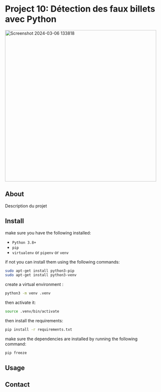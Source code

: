 # Project 10: Détection des faux billets avec Python

<img width="500" alt="Screenshot 2024-03-06 133818" src="https://github.com/Nada-Lahbib/Project-10/assets/122825516/a770e72d-8865-4fa2-93a4-b3cee9c1738b">




## About
Description du projet 

## Install

make sure you have the following installed:
- ```Python 3.8+```
- ```pip```
- ```virtualenv``` or ```pipenv``` or ```venv```

if not you can install them using the following commands:
```bash
sudo apt-get install python3-pip
sudo apt-get install python3-venv
```

create a virtual environment : 

```bash
python3 -m venv .venv
```
then activate it:
```bash
source .venv/bin/activate
```

then install the requirements:

```bash
pip install -r requirements.txt
```

make sure the dependencies are installed by running the following command:

```bash
pip freeze
```

## Usage 

## Contact
